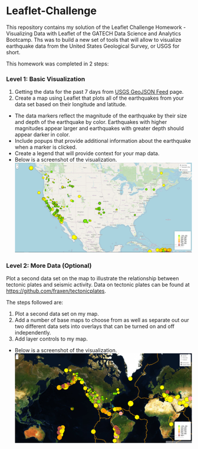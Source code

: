 # Leaflet-Challenge

This repository contains my solution of the Leaflet Challenge Homework  - Visualizing Data with Leaflet of the GATECH Data Science and Analytics Bootcamp. Ths was to build a new set of tools that will allow to visualize earthquake data from the United States Geological Survey, or USGS for short.

This homework was completed in 2 steps:

### Level 1: Basic Visualization

1. Getting the data for the past 7 days from [USGS GeoJSON Feed](https://earthquake.usgs.gov/earthquakes/feed/v1.0/geojson.php) page.
2. Create a map using Leaflet that plots all of the earthquakes from your data set based on their longitude and latitude.
* The data markers reflect the magnitude of the earthquake by their size and depth of the earthquake by color. Earthquakes with higher magnitudes appear larger and earthquakes with greater depth should appear darker in color.
* Include popups that provide additional information about the earthquake when a marker is clicked.
* Create a legend that will provide context for your map data.
* Below is a screenshot of the visualization.
![Level 1 visualization](Screenshots/Step_1.PNG)


### Level 2: More Data (Optional)   

Plot a second data set on the map to illustrate the relationship between tectonic plates and seismic activity. Data on tectonic plates can be found at https://github.com/fraxen/tectonicplates.

The steps followed are:
1. Plot a second data set on my map.
2. Add a number of base maps to choose from as well as separate out our two different data sets into overlays that can be turned on and off independently.
3. Add layer controls to my map.
* Below is a screenshot of the visualization.
![Level 1 visualization](Screenshots/Step_2.PNG)


